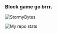 ### Block game go brrr.
<!--
**StormyBytes/StormyBytes** is a ✨ _special_ ✨ repository because its `README.md` (this file) appears on your GitHub profile.
Here are some ideas to get you started:
- 🔭 I’m currently working on ...
- 🌱 I’m currently learning ...
- 👯 I’m looking to collaborate on ...
- 🤔 I’m looking for help with ...
- 💬 Ask me about ...
- 📫 How to reach me: ...
- 😄 Pronouns: ...
- ⚡ Fun fact: ...
-->
<p align="left">
   <img src="https://komarev.com/ghpvc/?username=StormyBytes" alt="StormyBytes"/>
</p>

<p align="left">
<img alt="My repo stats" src="https://github-readme-stats.vercel.app/api?username=StormyBytes&show_icons=true&theme=radical">
</p>

